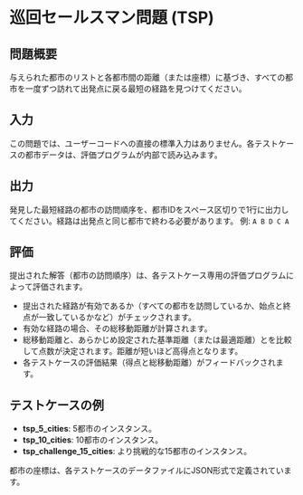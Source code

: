 # 巡回セールスマン問題 (TSP)

## 問題概要
与えられた都市のリストと各都市間の距離（または座標）に基づき、すべての都市を一度ずつ訪れて出発点に戻る最短の経路を見つけてください。

## 入力
この問題では、ユーザーコードへの直接の標準入力はありません。各テストケースの都市データは、評価プログラムが内部で読み込みます。

## 出力
発見した最短経路の都市の訪問順序を、都市IDをスペース区切りで1行に出力してください。経路は出発点と同じ都市で終わる必要があります。
例: `A B D C A`

## 評価
提出された解答（都市の訪問順序）は、各テストケース専用の評価プログラムによって評価されます。
- 提出された経路が有効であるか（すべての都市を訪問しているか、始点と終点が一致しているかなど）がチェックされます。
- 有効な経路の場合、その総移動距離が計算されます。
- 総移動距離と、あらかじめ設定された基準距離（または最適距離）とを比較して点数が決定されます。距離が短いほど高得点となります。
- 各テストケースの評価結果（得点と総移動距離）がフィードバックされます。

## テストケースの例
- **tsp_5_cities**: 5都市のインスタンス。
- **tsp_10_cities**: 10都市のインスタンス。
- **tsp_challenge_15_cities**: より挑戦的な15都市のインスタンス。

都市の座標は、各テストケースのデータファイルにJSON形式で定義されています。
